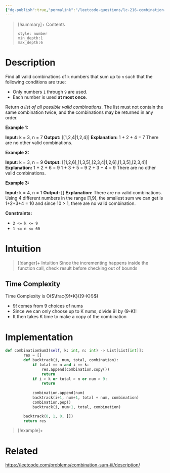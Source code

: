 ```yaml
---
{"dg-publish":true,"permalink":"/leetcode-questions/lc-216-combination-sum-iii/","title":"LC 216. Combination Sum III","tags":["lc-medium","backtracking"]}
---
```



>[!summary]+ Contents
>```toc
>style: number
>min_depth:1
>max_depth:6
>```

# Description
Find all valid combinations of `k` numbers that sum up to `n` such that the following conditions are true:

-   Only numbers `1` through `9` are used.
-   Each number is used **at most once**.

Return _a list of all possible valid combinations_. The list must not contain the same combination twice, and the combinations may be returned in any order.

**Example 1:**

**Input:** k = 3, n = 7
**Output:** [[1,2,4\|1,2,4]]
**Explanation:**
1 + 2 + 4 = 7
There are no other valid combinations.

**Example 2:**

**Input:** k = 3, n = 9
**Output:** [[1,2,6],[1,3,5],[2,3,4\|1,2,6],[1,3,5],[2,3,4]]
**Explanation:**
1 + 2 + 6 = 9
1 + 3 + 5 = 9
2 + 3 + 4 = 9
There are no other valid combinations.

**Example 3:**

**Input:** k = 4, n = 1
**Output:** []
**Explanation:** There are no valid combinations.
Using 4 different numbers in the range [1,9], the smallest sum we can get is 1+2+3+4 = 10 and since 10 > 1, there are no valid combination.

**Constraints:**

-   `2 <= k <= 9`
-   `1 <= n <= 60`

# Intuition

>[!danger]+ Intuition
>Since the incrementing happens inside the function call, check result before checking out of bounds

## Time Complexity
Time Complexity is O($\frac{9!*K}{(9-K)!}$) 
- 9! comes from 9 choices of nums
- Since we can only choose up to K nums, divide 9! by (9-K)!
- It then takes K time to make a copy of the combination

# Implementation
```python
def combinationSum3(self, k: int, n: int) -> List[List[int]]:
        res = []
        def backtrack(i, num, total, combination):
            if total == n and i == k:
                res.append(combination.copy())
                return
            if i > k or total > n or num > 9:
                return
                
            combination.append(num)
            backtrack(i+1, num+1, total + num, combination)
            combination.pop()
            backtrack(i, num+1, total, combination)

        backtrack(0, 1, 0, [])
        return res
```

>[!example]+ 


# Related
https://leetcode.com/problems/combination-sum-iii/description/